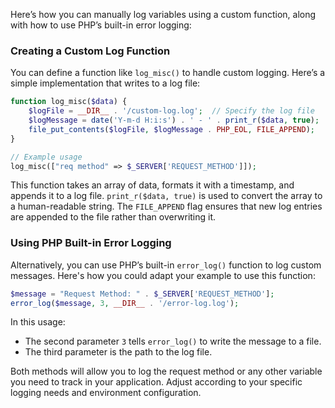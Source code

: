
Here’s how you can manually log variables using a custom function, along with how to use PHP’s built-in error logging:

### Creating a Custom Log Function
You can define a function like `log_misc()` to handle custom logging. Here’s a simple implementation that writes to a log file:

```php
function log_misc($data) {
    $logFile = __DIR__ . '/custom-log.log';  // Specify the log file
    $logMessage = date('Y-m-d H:i:s') . ' - ' . print_r($data, true);  // Format the log message
    file_put_contents($logFile, $logMessage . PHP_EOL, FILE_APPEND);
}

// Example usage
log_misc(["req method" => $_SERVER['REQUEST_METHOD']]);
```

This function takes an array of data, formats it with a timestamp, and appends it to a log file. `print_r($data, true)` is used to convert the array to a human-readable string. The `FILE_APPEND` flag ensures that new log entries are appended to the file rather than overwriting it.

### Using PHP Built-in Error Logging
Alternatively, you can use PHP’s built-in `error_log()` function to log custom messages. Here's how you could adapt your example to use this function:

```php
$message = "Request Method: " . $_SERVER['REQUEST_METHOD'];
error_log($message, 3, __DIR__ . '/error-log.log');
```

In this usage:
- The second parameter `3` tells `error_log()` to write the message to a file.
- The third parameter is the path to the log file.

Both methods will allow you to log the request method or any other variable you need to track in your application. Adjust according to your specific logging needs and environment configuration.